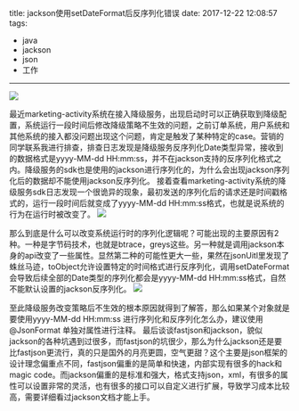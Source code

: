 title: jackson使用setDateFormat后反序列化错误
date: 2017-12-22 12:08:57
tags:
- java
- jackson
- json
- 工作

---

![](http://hexo-tuchuan.qiniudn.com/jackson.png)

最近marketing-activity系统在接入降级服务，出现启动时可以正确获取到降级配置，系统运行一段时间后修改降级策略不生效的问题，之前订单系统，用户系统和其他系统的接入都没问题出现这个问题，肯定是触发了某种特定的case。营销的同学联系我进行排查，排查日志发现是降级服务反序列化Date类型异常，接收到的数据格式是yyyy-MM-dd HH:mm:ss，并不在jackson支持的反序列化格式之内。降级服务的sdk也是使用的jackson进行序列化的，为什么会出现jackson序列化后的数据却不能使用jackson反序列化。
接着查看marketing-activity系统的降级服务sdk日志发现一个很诡异的现象，最初发送的序列化后的请求还是时间戳格式的，运行一段时间后就变成了yyyy-MM-dd HH:mm:ss格式，也就是说系统的行为在运行时被改变了。
![](http://hexo-tuchuan.qiniudn.com/sds-log.png)

那么到底是什么可以改变系统运行时的序列化逻辑呢？可能出现的主要原因有2种。一种是字节码技术，也就是btrace，greys这些。另一种就是调用jackson本身的api改变了一些属性。显然第二种的可能性更大一些，果然在jsonUitl里发现了蛛丝马迹，toObject允许设置特定的时间格式进行反序列化，调用setDateFormat会导致后续全部的Date类型的序列化都会是yyyy-MM-dd HH:mm:ss格式，自然不能默认设置的jackson反序列化。
![](http://hexo-tuchuan.qiniudn.com/jsonutil.png)

至此降级服务改变策略后不生效的根本原因就得到了解答，那么如果某个对象就是要使用yyyy-MM-dd HH:mm:ss 进行序列化和反序列化怎么办，建议使用@JsonFormat 单独对属性进行注释。
最后谈谈fastjson和jackson，貌似jackson的各种坑遇到过很多，而fastjson的坑很少，那么为什么jackson还是要比fastjson更流行，真的只是国外的月亮更圆，空气更甜？这个主要是json框架的设计理念偏重点不同，fastjson偏重的是简单和快速，内部实现有很多的hack和magic code。而jackson偏重的是标准和强大，格式支持json，xml，有很多的属性可以设置非常的灵活，也有很多的接口可以自定义进行扩展，导致学习成本比较高，需要详细看过jackson文档才能上手。
